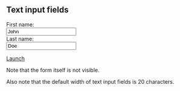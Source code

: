 
<h2>Text input fields</h2>

<form>
  <label for="fname">First name:</label><br>
  <input type="text" id="fname" name="fname" value="John"><br>
  <label for="lname">Last name:</label><br>
  <input type="text" id="lname" name="lname" value="Doe">
</form>

<script src="https://www.java.com/js/deployJava.js"></script>
<a href="javascript:deployJava.launchWebStartApplication('dynamictree_webstart_no_codebase.jnlp');">Launch</a>

<p>Note that the form itself is not visible.</p>

<p>Also note that the default width of text input fields is 20 characters.</p>

